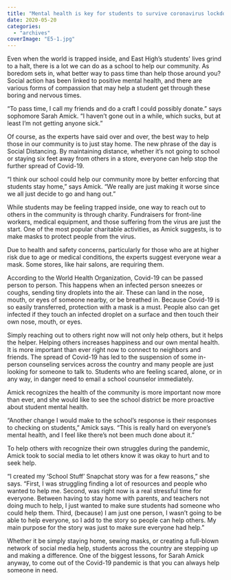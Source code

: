 ```yaml
---
title: "Mental health is key for students to survive coronavirus lockdown"
date: 2020-05-20
categories: 
  - "archives"
coverImage: "E5-1.jpg"
---
```


Even when the world is trapped inside, and East High’s students' lives grind to a halt, there is a lot we can do as a school to help our community. As boredom sets in, what better way to pass time than help those around you? Social action has been linked to positive mental health, and there are various forms of compassion that may help a student get through these boring and nervous times.

“To pass time, I call my friends and do a craft I could possibly donate.” says sophomore Sarah Amick. “I haven’t gone out in a while, which sucks, but at least I’m not getting anyone sick.”

Of course, as the experts have said over and over, the best way to help those in our community is to just stay home. The new phrase of the day is Social Distancing. By maintaining distance, whether it’s not going to school or staying six feet away from others in a store, everyone can help stop the further spread of Covid-19.

“I think our school could help our community more by better enforcing that students stay home,” says Amick. “We really are just making it worse since we all just decide to go and hang out.”

While students may be feeling trapped inside, one way to reach out to others in the community is through charity. Fundraisers for front-line workers, medical equipment, and those suffering from the virus are just the start. One of the most popular charitable activities, as Amick suggests, is to make masks to protect people from the virus.

Due to health and safety concerns, particularly for those who are at higher risk due to age or medical conditions, the experts suggest everyone wear a mask. Some stores, like hair salons, are requiring them.

According to the World Health Organization, Covid-19 can be passed person to person. This happens when an infected person sneezes or coughs, sending tiny droplets into the air. These can land in the nose, mouth, or eyes of someone nearby, or be breathed in. Because Covid-19 is so easily transferred, protection with a mask is a must. People also can get infected if they touch an infected droplet on a surface and then touch their own nose, mouth, or eyes.

Simply reaching out to others right now will not only help others, but it helps the helper. Helping others increases happiness and our own mental health. It is more important than ever right now to connect to neighbors and friends. The spread of Covid-19 has led to the suspension of some in-person counseling services across the country and many people are just looking for someone to talk to. Students who are feeling scared, alone, or in any way, in danger need to email a school counselor immediately.

Amick recognizes the health of the community is more important now more than ever, and she would like to see the school district be more proactive about student mental health.

“Another change I would make to the school’s response is their responses to checking on students,” Amick says. “This is really hard on everyone’s mental health, and I feel like there’s not been much done about it.”

To help others with recognize their own struggles during the pandemic, Amick took to social media to let others know it was okay to hurt and to seek help.

“I created my ‘School Stuff’ Snapchat story was for a few reasons,” she says. “First, I was struggling finding a lot of resources and people who wanted to help me. Second, was right now is a real stressful time for everyone. Between having to stay home with parents, and teachers not doing much to help, I just wanted to make sure students had someone who could help them. Third, (because) I am just one person, I wasn’t going to be able to help everyone, so I add to the story so people can help others. My main purpose for the story was just to make sure everyone had help.”

Whether it be simply staying home, sewing masks, or creating a full-blown network of social media help, students across the country are stepping up and making a difference. One of the biggest lessons, for Sarah Amick anyway, to come out of the Covid-19 pandemic is that you can always help someone in need.
